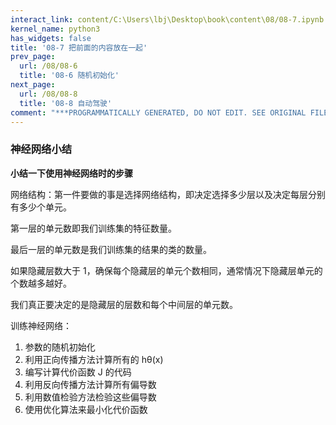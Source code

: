 ```yaml
---
interact_link: content/C:\Users\lbj\Desktop\book\content\08/08-7.ipynb
kernel_name: python3
has_widgets: false
title: '08-7 把前面的内容放在一起'
prev_page:
  url: /08/08-6
  title: '08-6 随机初始化'
next_page:
  url: /08/08-8
  title: '08-8 自动驾驶'
comment: "***PROGRAMMATICALLY GENERATED, DO NOT EDIT. SEE ORIGINAL FILES IN /content***"
---
```


### 神经网络小结

**小结一下使用神经网络时的步骤** 

网络结构：第一件要做的事是选择网络结构，即决定选择多少层以及决定每层分别有多少个单元。

第一层的单元数即我们训练集的特征数量。     

最后一层的单元数是我们训练集的结果的类的数量。     

如果隐藏层数大于 1，确保每个隐藏层的单元个数相同，通常情况下隐藏层单元的个数越多越好。 

我们真正要决定的是隐藏层的层数和每个中间层的单元数。 

训练神经网络： 
1. 参数的随机初始化 
2. 利用正向传播方法计算所有的 hθ(x) 
3. 编写计算代价函数 J 的代码 
4. 利用反向传播方法计算所有偏导数 
5. 利用数值检验方法检验这些偏导数 
6. 使用优化算法来最小化代价函数 
